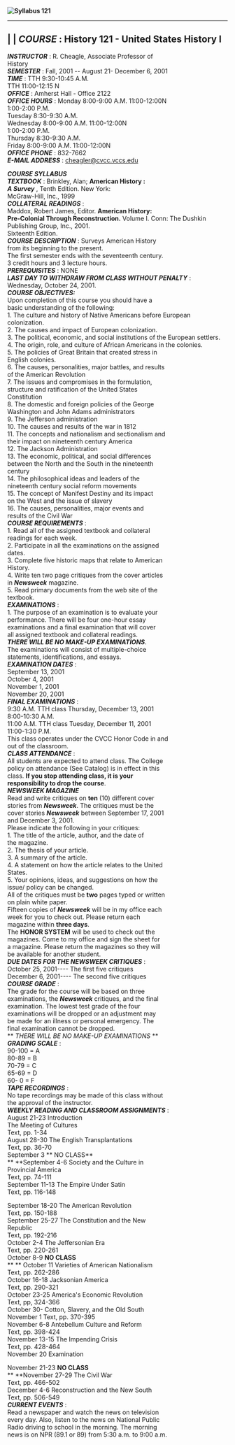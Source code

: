 **![Syllabus 121](_derived/syllabus2.htm_cmp_indust110_bnr.gif)**  
  
  
---  
|  | **_COURSE_** :         History 121 - United States History I  
---  
_**INSTRUCTOR**_ :  R. Cheagle, Associate Professor of  
                                         History  
**_SEMESTER_** :      Fall, 2001 -- August 21- December 6, 2001  
_**TIME**_ :              TTH 9:30-10:45 A.M.  
                       TTH 11:00-12:15 N  
**_OFFICE_** :           Amherst Hall - Office 2122  
**_OFFICE HOURS_** :   Monday    8:00-9:00 A.M. 11:00-12:00N  
                                                               1:00-2:00 P.M.  
                         Tuesday    8:30-9:30 A.M.  
                         Wednesday 8:00-9:00 A.M. 11:00-12:00N  
                                                               1:00-2:00 P.M.  
                         Thursday 8:30-9:30 A.M.  
                         Friday 8:00-9:00 A.M. 11:00-12:00N  
_**OFFICE PHONE**_ :   832-7662  
_**E-MAIL ADDRESS**_ : [cheagler@cvcc.vccs.edu](mailto:cheagler@scvv.vccs.edu)  
  
_**COURSE SYLLABUS**_  
**_TEXTBOOK_** :        Brinkley, Alan; **__American History__ :**  
                         _**_A Survey_**_ , Tenth Edition.  New York:  
                         McGraw-Hill, Inc., 1999  
_**COLLATERAL READINGS**_ :  
      Maddox, Robert James, Editor. __**American History:**__  
  __**Pre-Colonial Through Reconstruction.**__   Volume I.  Conn:  The Dushkin
Publishing Group, Inc., 2001.  
Sixteenth Edition.  
**_COURSE DESCRIPTION_** :  Surveys American History  
from its beginning to the present.  
The first semester ends with the seventeenth century.  
  3 credit hours and 3 lecture hours.  
_**PREREQUISITES**_ :  NONE  
_**LAST DAY TO WITHDRAW FROM CLASS WITHOUT PENALTY**_ :  Wednesday, October
24, 2001.  
_**COURSE OBJECTIVES:**_  
     Upon completion of this course you should have a   
basic understanding of the following:  
1\. The culture and history of Native Americans before European colonization.  
2\. The causes and impact of European colonization.  
3\. The political, economic, and social institutions of the European settlers.  
4\. The origin, role, and culture of African Americans in the colonies.  
5\. The policies of Great Britain that created stress in  
English colonies.  
6\. The causes, personalities, major battles, and results  
of the American Revolution  
7\. The issues and compromises in the formulation,  
structure and ratification of the United States  
Constitution  
8\. The domestic and foreign policies of the George  
Washington and John Adams administrators  
9\. The Jefferson administration  
10\. The causes and results of the war in 1812  
11\. The concepts and nationalism and sectionalism and  
their impact on nineteenth century America  
12\. The Jackson Administration  
13\. The economic, political, and social differences  
between the North and the South in the nineteenth  
century  
14\. The philosophical ideas and leaders of the  
nineteenth century social reform movements  
15\. The concept of Manifest Destiny and its impact  
on the West and the issue of slavery  
16\. The causes, personalities, major events and  
results of the Civil War  
_**COURSE REQUIREMENTS**_ :  
1\. Read all of the assigned textbook and collateral  
readings for each week.  
2\. Participate in all the examinations on the assigned  
dates.  
3\. Complete five historic maps that relate to American  
History.  
4\. Write ten two page critiques from the cover articles  
in _**Newsweek**_ magazine.  
5\. Read primary documents from the web site of the  
textbook.  
_**EXAMINATIONS**_ :  
1\. The purpose of an examination is to evaluate your  
performance.  There will be four one-hour essay  
examinations and a final examination that will cover  
all assigned textbook and collateral readings.  
_**THERE WILL BE NO MAKE-UP EXAMINATIONS**_.  
The examinations will consist of multiple-choice  
statements, identifications, and essays.  
**_EXAMINATION DATES_** :  
September 13, 2001  
October 4, 2001  
November 1, 2001  
November 20, 2001  
_**FINAL EXAMINATIONS**_ :  
9:30 A.M.  TTH class Thursday, December 13, 2001  
                                               8:00-10:30 A.M.  
11:00 A.M. TTH class Tuesday, December 11, 2001  
                                              11:00-1:30 P.M.  
This class operates under the CVCC Honor Code in and  
out of the classroom.  
_**CLASS ATTENDANCE**_ :  
All students are expected to attend class.  The College  
policy on attendance (See Catalog) is in effect in this  
class. **If you stop attending class, it is your**  
**responsibility to drop the course**.  
**_NEWSWEEK MAGAZINE_**  
Read and write critiques on **ten** (10) different cover  
stories from _**Newsweek**_.   The critiques must be the  
cover stories **_Newsweek_** between September 17, 2001  
and December 3, 2001.  
Please indicate the following in your critiques:  
1\. The title of the article, author, and the date of  
the magazine.  
2\. The thesis of your article.  
3\. A summary of the article.  
4\. A statement on how the article relates to the United  
States.  
5\. Your opinions, ideas, and suggestions on how the  
issue/ policy can be changed.  
All of the critiques must be **two** pages typed or written  
on plain white paper.  
Fifteen copies of **_Newsweek_** will be in my office each  
week for you to check out.  Please return each  
magazine within **three days**.  
The **HONOR SYSTEM** will be used to check out the  
magazines.  Come to my office and sign the sheet for  
a magazine.  Please return the magazines so they will  
be available for another student.  
_**DUE DATES FOR THE _NEWSWEEK_ CRITIQUES**_ :  
      October 25, 2001---- The first five critiques  
      December 6, 2001---- The second five critiques  
_**COURSE GRADE**_ :  
The grade for the course will be based on three  
examinations, the _**Newsweek**_ critiques, and the final  
examination.  The lowest test grade of the four  
examinations will be dropped or an adjustment may  
be made for an illness or personal emergency.  The  
final examination cannot be dropped.  
**       _THERE WILL BE NO MAKE-UP EXAMINATIONS_     **  
**_GRADING SCALE_** :  
       90-100 = A  
       80-89 = B  
       70-79 = C  
       65-69 = D  
       60- 0 = F  
_**TAPE RECORDINGS**_ :  
No tape recordings may be made of this class without  
the approval of the instructor.  
_**WEEKLY READING AND CLASSROOM ASSIGNMENTS**_ :  
   August 21-23          Introduction  
                               The Meeting of Cultures  
                               Text, pp. 1-34  
   August 28-30          The English Transplantations  
                                Text, pp.  36-70  
   September 3       **    NO CLASS**  
**    **September 4-6       Society and the Culture in  
                                Provincial America  
                                Text, pp. 74-111  
   September 11-13    The Empire Under Satin  
                                Text, pp. 116-148  
  
   September 18-20    The American Revolution  
                                Text, pp. 150-188  
   September 25-27    The Constitution and the New  
                                Republic  
                                Text, pp. 192-216  
   October 2-4           The Jeffersonian Era  
                                Text, pp. 220-261  
   October 8-9           **NO CLASS**  
** **   October 11            Varieties of American Nationalism  
                               Text, pp. 262-286  
   October 16-18       Jacksonian America  
                               Text, pp. 290-321  
   October 23-25       America's Economic Revolution  
                               Text, pp, 324-366  
   October 30-          Cotton, Slavery, and the Old South  
   November 1         Text, pp. 370-395  
   November 6-8       Antebellum Culture and Reform  
                               Text, pp. 398-424  
   November 13-15    The Impending Crisis  
                               Text, pp. 428-464  
   November 20        Examination  
  
   November 21-23   **NO CLASS**  
**    **November 27-29   The Civil War  
                              Text, pp. 466-502  
   December 4-6       Reconstruction and the New South  
                              Text, pp. 506-549  
_**CURRENT EVENTS**_ :  
Read a newspaper and watch the news on television  
every day.  Also, listen to the news on National Public  
Radio driving to school in the morning.  The morning  
news is on NPR (89.1 or 89) from 5:30 a.m. to 9:00 a.m.  


